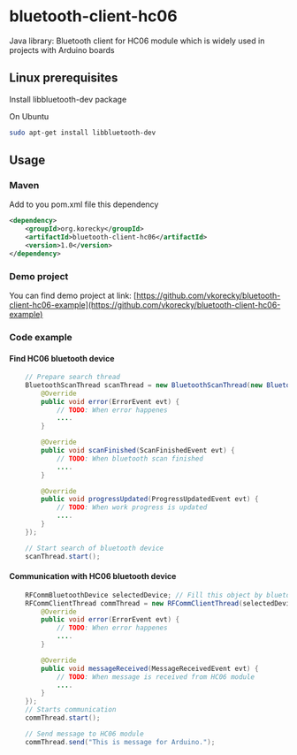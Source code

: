 # bluetooth-client-hc06
Java library: Bluetooth client for HC06 module which is widely used in projects with Arduino boards

## Linux prerequisites
Install libbluetooth-dev package

On Ubuntu
``` bash
sudo apt-get install libbluetooth-dev
```

## Usage
### Maven
Add to you pom.xml file this dependency
``` xml
<dependency>
    <groupId>org.korecky</groupId>
    <artifactId>bluetooth-client-hc06</artifactId>
    <version>1.0</version>
</dependency>
```

### Demo project
You can find demo project at link:
[https://github.com/vkorecky/bluetooth-client-hc06-example](https://github.com/vkorecky/bluetooth-client-hc06-example)

### Code example
#### Find HC06 bluetooth device
``` java
	// Prepare search thread
    BluetoothScanThread scanThread = new BluetoothScanThread(new BluetoothScanEventListener() {
        @Override
        public void error(ErrorEvent evt) {
            // TODO: When error happenes
            ....
        }

        @Override
        public void scanFinished(ScanFinishedEvent evt) {
        	// TODO: When bluetooth scan finished
            ....
        }

        @Override
        public void progressUpdated(ProgressUpdatedEvent evt) {
            // TODO: When work progress is updated
            ....
        }
    });

    // Start search of bluetooth device
    scanThread.start();
```

#### Communication with HC06 bluetooth device
``` java
	RFCommBluetoothDevice selectedDevice; // Fill this object by bluetooth device which was found by BluetoothScanThread
    RFCommClientThread commThread = new RFCommClientThread(selectedDevice.getUrl(), '\n', new RFCommClientEventListener() {
        @Override
        public void error(ErrorEvent evt) {
            // TODO: When error happenes
            ....
        }

        @Override
        public void messageReceived(MessageReceivedEvent evt) {
            // TODO: When message is received from HC06 module
            ....
        }
    });
    // Starts communication
    commThread.start();

    // Send message to HC06 module
    commThread.send("This is message for Arduino.");
```